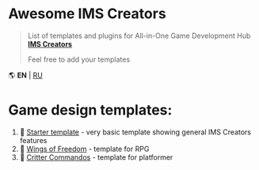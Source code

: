 # Awesome IMS Creators
> List of templates and plugins for All-in-One Game Development Hub **[IMS Creators](https://ims.cr5.space)**
>
> Feel free to add your templates

🌎 **EN** | [RU](RU.md)

# Game design templates:

1. 📝 [Starter template](https://ims.cr5.space/app/p/1111JG/starter-en) - very basic template showing general IMS Creators features
1. 📝 [Wings of Freedom](https://ims.cr5.space/app/p/EWvDFxqn/wings-of-freedom-template) - template for RPG
1. 📝 [Critter Commandos](https://ims.cr5.space/app/p/PHFCXMUW/critter-commandos-paradise-res) - template for platformer
